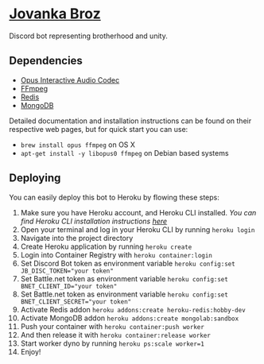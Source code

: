 # [Jovanka Broz](https://en.wikipedia.org/wiki/Jovanka_Broz)

Discord bot representing brotherhood and unity.

## Dependencies

* [Opus Interactive Audio Codec](https://opus-codec.org/)
* [FFmpeg](https://ffmpeg.org/)
* [Redis](https://redis.io/)
* [MongoDB](https://www.mongodb.com/)

Detailed documentation and installation instructions can be found on their respective web
pages, but for quick start you can use:

* `brew install opus ffmpeg` on OS X
* `apt-get install -y libopus0 ffmpeg` on Debian based systems

## Deploying

You can easily deploy this bot to Heroku by flowing these steps:

1. Make sure you have Heroku account, and Heroku CLI installed.
*You can find Heroku CLI installation instructions  [here](https://devcenter.heroku.com/articles/heroku-cli#download-and-install)*
2. Open your terminal and log in your Heroku CLI by running `heroku login`
3. Navigate into the project directory
4. Create Heroku application by running `heroku create`
5. Login into Container Registry with `heroku container:login`
6. Set Discord Bot token as environment variable `heroku config:set JB_DISC_TOKEN="your token"`
7. Set Battle.net token as environment variable `heroku config:set BNET_CLIENT_ID="your token"`
8. Set Battle.net token as environment variable `heroku config:set BNET_CLIENT_SECRET="your token"`
9. Activate Redis addon `heroku addons:create heroku-redis:hobby-dev`
10. Activate MongoDB addon `heroku addons:create mongolab:sandbox`
11. Push your container with `heroku container:push worker`
12. And then release it with `heroku container:release worker`
13. Start worker dyno by running `heroku ps:scale worker=1`
14. Enjoy!

